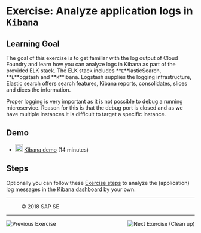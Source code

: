 # Exercise: Analyze application logs in `Kibana`

## Learning Goal
The goal of this exercise is to get familiar with the log output of Cloud Foundry and learn how you can analyze logs in Kibana as part of the provided ELK stack. The ELK stack includes **`E`**lasticSearch, **`L`**ogstash and **`K`**ibana. Logstash supplies the logging infrastructure, Elastic search offers search features, Kibana reports, consolidates, slices and dices the information. 

Proper logging is very important as it is not possible to debug a running microservice. Reason for this is that the debug port is closed and as we have multiple instances it is difficult to target a specific instance.

## Demo
- <img src="https://github.com/ccjavadev/cc-coursematerial/blob/master/Z_ReuseImages/images/information.jpg" height="20" alt="Video on video.sap.com"/> [Kibana demo](https://video.sap.com/media/t/1_4gvkpx00) (14 minutes)

## Steps
Optionally you can follow these [Exercise steps](https://github.com/ccjavadev/cc-coursematerial/blob/master/LoggingTracing/Exercise_14_GettingStarted_With_ELK_Stack.md#step-3-login-to-kibana) to analyze the (application) log messages in the [Kibana dashboard](https://logs.cf.sap.hana.ondemand.com/) by your own.


***
<dl>
  <dd>
  <div class="footer">&copy; 2018 SAP SE</div>
  </dd>
</dl>
<hr>
<a href="/QuickStart/Exercise2_TestYourRESTApi.md">
  <img align="left" alt="Previous Exercise">
</a>
<a href="/QuickStart/Exercise4_CleanUp.md">
  <img align="right" alt="Next Exercise (Clean up)">
</a>
